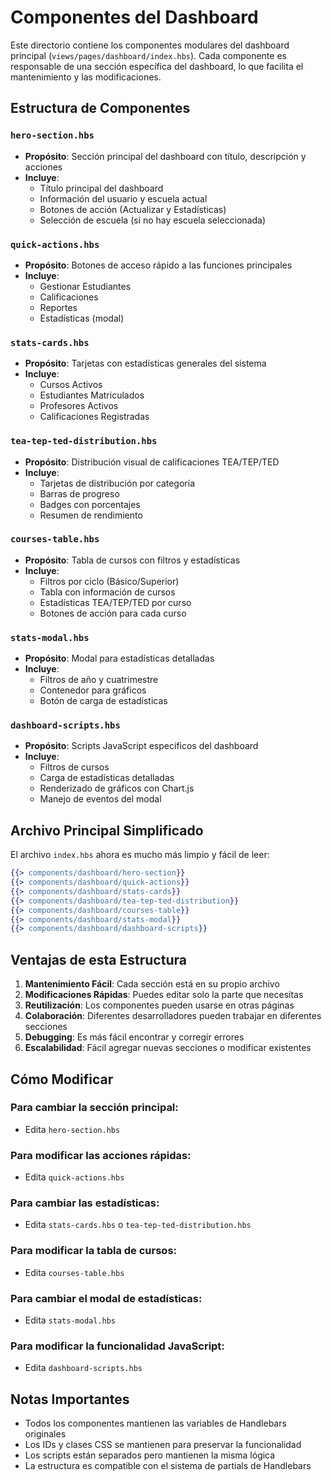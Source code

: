 # Componentes del Dashboard

Este directorio contiene los componentes modulares del dashboard principal (`views/pages/dashboard/index.hbs`). Cada componente es responsable de una sección específica del dashboard, lo que facilita el mantenimiento y las modificaciones.

## Estructura de Componentes

### `hero-section.hbs`
- **Propósito**: Sección principal del dashboard con título, descripción y acciones
- **Incluye**:
  - Título principal del dashboard
  - Información del usuario y escuela actual
  - Botones de acción (Actualizar y Estadísticas)
  - Selección de escuela (si no hay escuela seleccionada)

### `quick-actions.hbs`
- **Propósito**: Botones de acceso rápido a las funciones principales
- **Incluye**:
  - Gestionar Estudiantes
  - Calificaciones
  - Reportes
  - Estadísticas (modal)

### `stats-cards.hbs`
- **Propósito**: Tarjetas con estadísticas generales del sistema
- **Incluye**:
  - Cursos Activos
  - Estudiantes Matriculados
  - Profesores Activos
  - Calificaciones Registradas

### `tea-tep-ted-distribution.hbs`
- **Propósito**: Distribución visual de calificaciones TEA/TEP/TED
- **Incluye**:
  - Tarjetas de distribución por categoría
  - Barras de progreso
  - Badges con porcentajes
  - Resumen de rendimiento

### `courses-table.hbs`
- **Propósito**: Tabla de cursos con filtros y estadísticas
- **Incluye**:
  - Filtros por ciclo (Básico/Superior)
  - Tabla con información de cursos
  - Estadísticas TEA/TEP/TED por curso
  - Botones de acción para cada curso

### `stats-modal.hbs`
- **Propósito**: Modal para estadísticas detalladas
- **Incluye**:
  - Filtros de año y cuatrimestre
  - Contenedor para gráficos
  - Botón de carga de estadísticas

### `dashboard-scripts.hbs`
- **Propósito**: Scripts JavaScript específicos del dashboard
- **Incluye**:
  - Filtros de cursos
  - Carga de estadísticas detalladas
  - Renderizado de gráficos con Chart.js
  - Manejo de eventos del modal

## Archivo Principal Simplificado

El archivo `index.hbs` ahora es mucho más limpio y fácil de leer:

```handlebars
{{> components/dashboard/hero-section}}
{{> components/dashboard/quick-actions}}
{{> components/dashboard/stats-cards}}
{{> components/dashboard/tea-tep-ted-distribution}}
{{> components/dashboard/courses-table}}
{{> components/dashboard/stats-modal}}
{{> components/dashboard/dashboard-scripts}}
```

## Ventajas de esta Estructura

1. **Mantenimiento Fácil**: Cada sección está en su propio archivo
2. **Modificaciones Rápidas**: Puedes editar solo la parte que necesitas
3. **Reutilización**: Los componentes pueden usarse en otras páginas
4. **Colaboración**: Diferentes desarrolladores pueden trabajar en diferentes secciones
5. **Debugging**: Es más fácil encontrar y corregir errores
6. **Escalabilidad**: Fácil agregar nuevas secciones o modificar existentes

## Cómo Modificar

### Para cambiar la sección principal:
- Edita `hero-section.hbs`

### Para modificar las acciones rápidas:
- Edita `quick-actions.hbs`

### Para cambiar las estadísticas:
- Edita `stats-cards.hbs` o `tea-tep-ted-distribution.hbs`

### Para modificar la tabla de cursos:
- Edita `courses-table.hbs`

### Para cambiar el modal de estadísticas:
- Edita `stats-modal.hbs`

### Para modificar la funcionalidad JavaScript:
- Edita `dashboard-scripts.hbs`

## Notas Importantes

- Todos los componentes mantienen las variables de Handlebars originales
- Los IDs y clases CSS se mantienen para preservar la funcionalidad
- Los scripts están separados pero mantienen la misma lógica
- La estructura es compatible con el sistema de partials de Handlebars

